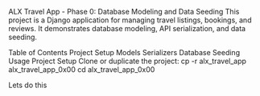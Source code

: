 ALX Travel App - Phase 0: Database Modeling and Data Seeding
This project is a Django application for managing travel listings, bookings, and reviews.
It demonstrates database modeling, API serialization, and data seeding.

Table of Contents
Project Setup
Models
Serializers
Database Seeding
Usage
Project Setup
Clone or duplicate the project:
cp -r alx_travel_app alx_travel_app_0x00
cd alx_travel_app_0x00

Lets do this
